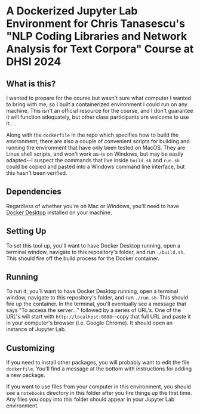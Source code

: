 # A Dockerized Jupyter Lab Environment for Chris Tanasescu's "NLP Coding Libraries and Network Analysis for Text Corpora" Course at DHSI 2024

## What is this?
I wanted to prepare for the course but wasn't sure what computer I wanted to bring with me, so I built a containerized environment I could run on any machine. This isn't an official resource for the course, and I don't guarantee it will function adequately, but other class participants are welcome to use it.

Along with the `dockerfile` in the repo which specifies how to build the environment, there are also a couple of convenient scripts for building and running the environment that have only been tested on MacOS. They are Linux shell scripts, and won't work as-is on Windows, but may be easily adapted--I suspect the commands that live inside `build.sh` and `run.sh` could be copied and pasted into a Windows command line interface, but this hasn't been verified.

## Dependencies
 Regardless of whether you're on Mac or Windows, you'll need to have [Docker Desktop](https://www.docker.com/products/docker-desktop/) installed on your machine.

## Setting Up
To set this tool up, you'll want to have Docker Desktop running, open a terminal window, navigate to this repository's folder, and run `./build.sh`. This should fire off the build process for the Docker container.

## Running
To run it, you'll want to have Docker Desktop running, open a terminal window, navigate to this repository's folder, and run `./run.sh`. This should fire up the container. In the terminal, you'll eventually see a message that says "To access the server..." followed by a series of URL's. One of the URL's will start with `http://localhost:8888`--copy that full URL and paste it in your computer's browser (i.e. Google Chrome). It should open an instance of Jupyter Lab.

## Customizing
If you need to install other packages, you will probably want to edit the file `dockerfile`. You'll find a message at the bottom with instructions for adding a new package. 

If you want to use files from your computer in this environment, you should see a `notebooks` directory in this folder after you fire things up the first time. Any files you copy into this folder should appear in your Jupyter Lab environment.